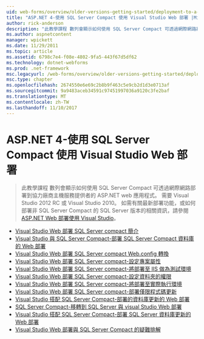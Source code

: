 ```yaml
---
uid: web-forms/overview/older-versions-getting-started/deployment-to-a-hosting-provider/index
title: "ASP.NET 4-使用 SQL Server Compact 使用 Visual Studio Web 部署 |Microsoft 文件"
author: rick-anderson
description: "此教學課程 數列會顯示如何使用 SQL Server Compact 可透過網際網路將它部署到協力廠商 h ASP.NET web 應用程式..."
ms.author: aspnetcontent
manager: wpickett
ms.date: 11/29/2011
ms.topic: article
ms.assetid: 6798c7e4-f08e-4802-9fa5-443f67d5df62
ms.technology: dotnet-webforms
ms.prod: .net-framework
msc.legacyurl: /web-forms/overview/older-versions-getting-started/deployment-to-a-hosting-provider
msc.type: chapter
ms.openlocfilehash: 2674550e6e69c2b8b9f463c5e9cb2d1d3e0713af
ms.sourcegitcommit: 9a9483aceb34591c97451997036a9120c3fe2baf
ms.translationtype: MT
ms.contentlocale: zh-TW
ms.lasthandoff: 11/10/2017
---
```

<a name="aspnet-4---web-deployment-with-sql-server-compact-using-visual-studio"></a>ASP.NET 4-使用 SQL Server Compact 使用 Visual Studio Web 部署
====================
> 此教學課程 數列會顯示如何使用 SQL Server Compact 可透過網際網路部署到協力廠商主機服務提供者的 ASP.NET web 應用程式。 需要 Visual Studio 2012 RC 或 Visual Studio 2010。 如需有關最新部署功能，或如何部署非 SQL Server Compact 的 SQL Server 版本的相關資訊，請參閱[ASP.NET Web 部署使用 Visual Studio](../../deployment/visual-studio-web-deployment/introduction.md)。


- [Visual Studio Web 部署 SQL Server compact 簡介](deployment-to-a-hosting-provider-introduction-1-of-12.md)
- [Visual Studio 與 SQL Server Compact-部署 SQL Server Compact 資料庫的 Web 部署](deployment-to-a-hosting-provider-deploying-sql-server-compact-databases-2-of-12.md)
- [Visual Studio Web 部署 SQL Server compact Web.config 轉換](deployment-to-a-hosting-provider-web-config-file-transformations-3-of-12.md)
- [Visual Studio Web 部署 SQL Server compact-設定專案屬性](deployment-to-a-hosting-provider-configuring-project-properties-4-of-12.md)
- [Visual Studio Web 部署 SQL Server compact-將部署至 IIS 做為測試環境](deployment-to-a-hosting-provider-deploying-to-iis-as-a-test-environment-5-of-12.md)
- [Visual Studio Web 部署 SQL Server compact-設定資料夾的權限](deployment-to-a-hosting-provider-setting-folder-permissions-6-of-12.md)
- [Visual Studio Web 部署 SQL Server compact-將部署至實際執行環境](deployment-to-a-hosting-provider-deploying-to-the-production-environment-7-of-12.md)
- [Visual Studio Web 部署 SQL Server compact-部署僅限程式碼更新](deployment-to-a-hosting-provider-deploying-a-code-only-update-8-of-12.md)
- [Visual Studio 搭配 SQL Server Compact-部署的資料庫更新的 Web 部署](deployment-to-a-hosting-provider-deploying-a-database-update-9-of-12.md)
- [SQL Server Compact-移轉到 SQL Server 與 visual Studio Web 部署](deployment-to-a-hosting-provider-migrating-to-sql-server-10-of-12.md)
- [Visual Studio 搭配 SQL Server Compact-部署 SQL Server 資料庫更新的 Web 部署](deployment-to-a-hosting-provider-deploying-a-sql-server-database-update-11-of-12.md)
- [Visual Studio Web 部署與 SQL Server Compact 的疑難排解](deployment-to-a-hosting-provider-creating-and-installing-deployment-packages-12-of-12.md)

